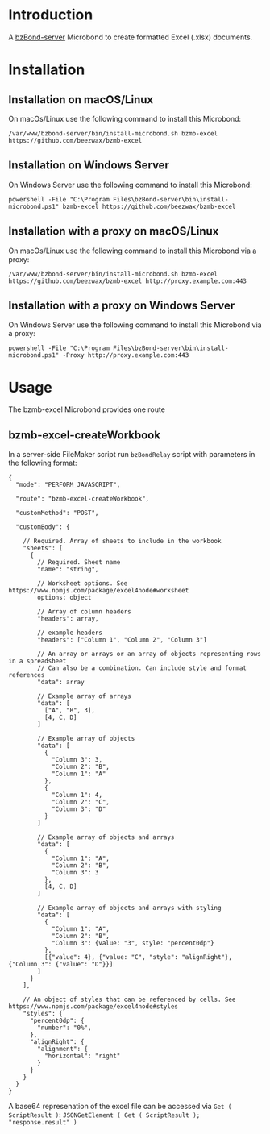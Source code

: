 # Introduction

A [bzBond-server](https://github.com/beezwax/bzBond/tree/main/packages/bzBond-server#bzbond-server) Microbond to create formatted Excel (.xlsx) documents.

# Installation

## Installation on macOS/Linux

On macOs/Linux use the following command to install this Microbond:

`/var/www/bzbond-server/bin/install-microbond.sh bzmb-excel https://github.com/beezwax/bzmb-excel`

## Installation on Windows Server

On Windows Server use the following command to install this Microbond:

`powershell -File "C:\Program Files\bzBond-server\bin\install-microbond.ps1" bzmb-excel https://github.com/beezwax/bzmb-excel`

## Installation with a proxy on macOS/Linux

On macOs/Linux use the following command to install this Microbond via a proxy:

`/var/www/bzbond-server/bin/install-microbond.sh bzmb-excel https://github.com/beezwax/bzmb-excel http://proxy.example.com:443`

## Installation with a proxy on Windows Server

On Windows Server use the following command to install this Microbond via a proxy:

`powershell -File "C:\Program Files\bzBond-server\bin\install-microbond.ps1" -Proxy http://proxy.example.com:443`

# Usage

The bzmb-excel Microbond provides one route

## bzmb-excel-createWorkbook

In a server-side FileMaker script run `bzBondRelay` script with parameters in the following format:

```
{
  "mode": "PERFORM_JAVASCRIPT",

  "route": "bzmb-excel-createWorkbook",

  "customMethod": "POST",

  "customBody": {
    
    // Required. Array of sheets to include in the workbook 
    "sheets": [
      {
        // Required. Sheet name
        "name": "string",

        // Worksheet options. See https://www.npmjs.com/package/excel4node#worksheet
        options: object

        // Array of column headers
        "headers": array,
        
        // example headers
        "headers": ["Column 1", "Column 2", "Column 3"]

        // An array or arrays or an array of objects representing rows in a spreadsheet
        // Can also be a combination. Can include style and format references
        "data": array

        // Example array of arrays
        "data": [
          ["A", "B", 3],
          [4, C, D]
        ]

        // Example array of objects
        "data": [
          {
            "Column 3": 3,
            "Column 2": "B",
            "Column 1": "A"
          },
          {
            "Column 1": 4,
            "Column 2": "C",
            "Column 3": "D"
          }
        ]

        // Example array of objects and arrays
        "data": [
          {
            "Column 1": "A",
            "Column 2": "B",
            "Column 3": 3
          },
          [4, C, D]
        ]

        // Example array of objects and arrays with styling
        "data": [
          {
            "Column 1": "A",
            "Column 2": "B",
            "Column 3": {value: "3", style: "percent0dp"}
          },
          [{"value": 4}, {"value: "C", "style": "alignRight"}, {"Column 3": {"value": "D"}}]
        ]
      }
    ],

    // An object of styles that can be referenced by cells. See https://www.npmjs.com/package/excel4node#styles
    "styles": {
      "percent0dp": {
        "number": "0%",
      },
      "alignRight": {
        "alignment": {
          "horizontal": "right"
        }
      }
    }
  }
}

```

A base64 represenation of the excel file can be accessed via `Get ( ScriptResult )`:
`JSONGetElement ( Get ( ScriptResult ); "response.result" )`